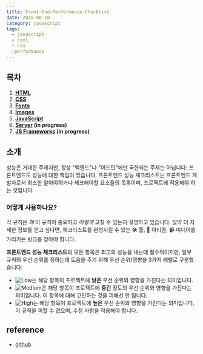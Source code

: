 ```yaml
---
title: Front-End-Performance-Checklist
date: 2018-08-10
category: javascript
tags:
  - javascript
  - html
  - css
  -performance
---
```


## 목차

1. **[HTML](#html)**
2. **[CSS](#css)**
3. **[Fonts](#fonts)**
4. **[Images](#images)**
5. **[JavaScript](#javascript)**
6. **[Server](#server) (in progress)**
7. **[JS Frameworks](#performances-and-js-frameworks) (in progress)**

## 소개

성능은 거대한 주제지만, 항상 "백엔드"나 "어드민"에만 국한되는 주제는 아닙니다: 프론트엔드도 성능에 대한 책임이 있습니다. 프론트엔드 성능 체크리스트는 프론트엔드 개발자로서 최소한 알아야하거나 체크해야할 요소들의 목록이며, 프로젝트에 적용해야 하는 것입니다.

### 어떻게 사용하나요?

각 규칙은 *왜* 이 규칙이 중요하고 *어떻게* 고칠 수 있는지 설명하고 있습니다. 많약 더 자세한 정보를 얻고 싶다면, 체크리스트를 완성시킬 수 있는 🛠 툴, 📖 아티클, 📹 미디어를 가리키는 링크를 찾아야 합니다.

**프론트엔드 성능 체크리스트**의 모든 항목은 최고의 성능을 내는데 필수적이지만, 일부 규칙의 우선 순위를 정하는데 도움을 주기 위해 우선 순위/영향을 3가지 레벨로 구분했습니다:

* ![Low][low]는 해당 항목이 프로젝트에 **낮은** 우선 순위와 영향을 가진다는 의미입니다.
* ![Medium][medium]은 해당 항목이 프로젝트에 **중간** 정도의 우선 순위와 영향을 가진다는 의미입니다. 이 항목에 대해 고민하는 것을 피해선 안 됩니다.
* ![High][high]는 해당 항목이 프로젝트에 **높은** 우선 순위와 영향을 가진다는 의미입니다. 이 규칙을 피할 수 없으며, 수정 사항을 적용해야 합니다.


[logo]: images/logo-front-end-performance-checklist.jpg
[html]: images/html.png
[css]: images/css.png
[fonts]: images/fonts.png
[images]: images/images.png
[javascript]: images/javascript.png
[server-side]: images/server-side.png

[low]: https://front-end-checklist.now.sh/low.svg
[medium]: https://front-end-checklist.now.sh/medium.svg
[high]: https://front-end-checklist.now.sh/high.svg

## reference
- [github](https://github.com/thedaviddias/Front-End-Performance-Checklist)


